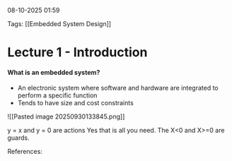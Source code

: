  08-10-2025 01:59

Tags: [[Embedded System Design]]
# **Lecture 1 - Introduction**

#### What is an embedded system?
- An electronic system where software and hardware are integrated to perform a specific function
- Tends to have size and cost constraints

![[Pasted image 20250930133845.png]]

y = x and y = 0 are actions
Yes that is all you need. The X<0 and X>=0 are guards.

References:
